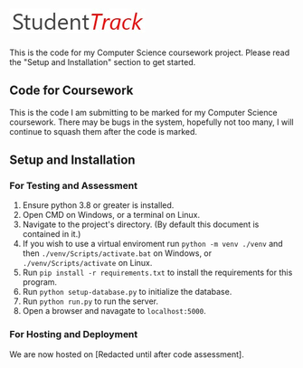 # ![Student Track](https://raw.githubusercontent.com/TheBrokenEstate/dbcoursework/master/student_track_logo.jpg)
This is the code for my Computer Science coursework project. Please read the "Setup and Installation" section to get started.

## Code for Coursework
This is the code I am submitting to be marked for my Computer Science coursework. There may be bugs in the system, hopefully not too many, I will continue to squash them after the code is marked.

## Setup and Installation
### For Testing and Assessment
1. Ensure python 3.8 or greater is installed.
2. Open CMD on Windows, or a terminal on Linux.
3. Navigate to the project's directory. (By default this document is contained in it.)
4. If you wish to use a virtual enviroment run `python -m venv ./venv` and then `./venv/Scripts/activate.bat` on Windows, or `./venv/Scripts/activate` on Linux.
5. Run `pip install -r requirements.txt` to install the requirements for this program.
6. Run `python setup-database.py` to initialize the database.
7. Run `python run.py` to run the server.
8. Open a browser and navagate to `localhost:5000`.

### For Hosting and Deployment
We are now hosted on [Redacted until after code assessment].
